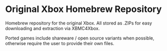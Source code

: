 # Original Xbox Homebrew Repository
Homebrew repository for the original Xbox. All stored as .ZIPs for easy downloading and extraction via XBMC4Xbox.

Ported games include shareware / open source variants when possible, otherwise require the user to provide their own files. 
